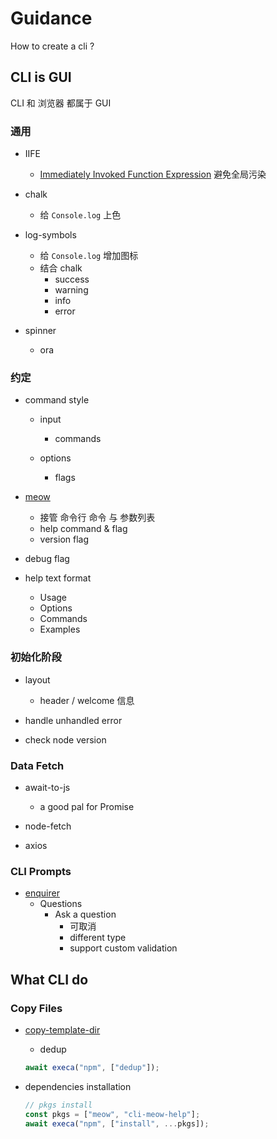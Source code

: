 # Guidance

How to create a cli ?

## CLI is GUI

CLI 和 浏览器 都属于 GUI

### 通用

- IIFE

  - [Immediately Invoked Function Expression](https://developer.mozilla.org/en-US/docs/Glossary/IIFE) 避免全局污染

- chalk

  - 给 `Console.log` 上色

- log-symbols

  - 给 `Console.log` 增加图标
  - 结合 chalk
    - success
    - warning
    - info
    - error

- spinner
  - ora

### 约定

- command style

  - input

    - commands

  - options

    - flags

- [meow](https://github.com/sindresorhus/meow)

  - 接管 命令行 命令 与 参数列表
  - help command & flag
  - version flag

- debug flag

- help text format
  - Usage
  - Options
  - Commands
  - Examples

### 初始化阶段

- layout

  - header / welcome 信息

- handle unhandled error

- check node version

### Data Fetch

- await-to-js

  - a good pal for Promise

- node-fetch
- axios

### CLI Prompts

- [enquirer](https://github.com/enquirer/enquirer)
  - Questions
    - Ask a question
      - 可取消
      - different type
      - support custom validation

## What CLI do

### Copy Files

- [copy-template-dir](https://www.npmjs.com/package/copy-template-dir)

  - dedup

  ```js
  await execa("npm", ["dedup"]);
  ```

- dependencies installation

  ```js
  // pkgs install
  const pkgs = ["meow", "cli-meow-help"];
  await execa("npm", ["install", ...pkgs]);
  ```
